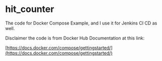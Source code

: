 # hit_counter
The code for Docker Compose Example, and I use it for Jenkins CI CD as well.

Disclaimer the code is from Docker Hub Documentation at this link:

[https://docs.docker.com/compose/gettingstarted/](https://docs.docker.com/compose/gettingstarted/)
